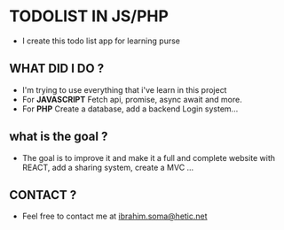 # TODOLIST IN JS/PHP
  * I create this todo list app for learning purse


## WHAT DID I DO ?
  * I'm trying to use everything that i've learn in this project
  * For <strong>JAVASCRIPT</strong> Fetch api, promise, async await and more.
  * For <strong>PHP</strong> Create a database, add a backend Login system...
  
## what is the goal ?

  * The goal is to improve it and make it a full and complete website with REACT, add a sharing system, create a MVC ...


## CONTACT ?
  * Feel free to contact me at ibrahim.soma@hetic.net
